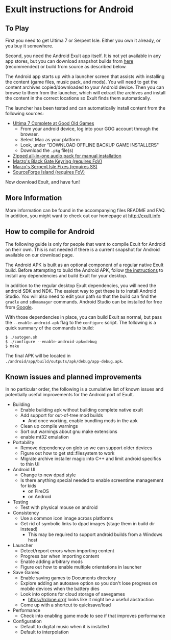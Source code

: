 # Exult instructions for Android

## To Play
First you need to get Ultima 7 or Serpent Isle. Either you own it already, or you buy it somewhere.

Second, you need the Android Exult app itself.  It is not yet available in any app stores, but you can download snapshot builds from [here](https://github.com/ceckak/exult/releases) (recommended) or build from source as described below.

The Android app starts up with a launcher screen that assists with installing the content (game files, music pack, and mods).  You will need to get the content archives copied/downloaded to your Android device.  Then you can browse to them from the launcher, which will extract the archives and install the content in the correct locations so Exult finds them automatically.

The launcher has been tested and can automatically install content from the following sources:
- [Ultima 7 Complete at Good Old Games](https://www.gog.com/game/ultima_7_complete)
  - From your android device, log into your GOG account through the browser.
  - Select Mac as your platform
  - Look, under "DOWNLOAD OFFLINE BACKUP GAME INSTALLERS"
  - Download the `.pkg` file(s)
- [Zipped all-in-one audio pack for manual installation](http://prdownloads.sourceforge.net/exult/exult_audio.zip)
- [Marzo's Black Gate Keyring (requires FoV)](http://exult.info/snapshots/Keyring.zip)
- [Marzo's Serpent Isle Fixes (requires SS)](http://exult.info/snapshots/Sifixes.zip)
- [SourceForge Island (requires FoV)](http://exult.info/snapshots/SFisland.zip)

Now download Exult, and have fun!

## More Information

More information can be found in the accompanying files README and FAQ.  In addition, you might want to check out our homepage at http://exult.info

## How to compile for Android

The following guide is only for people that want to compile Exult for Android on their own. This is not needed if there is a current snapshot for Android available on our download page.

The Android APK is built as an optional component of a regular native Exult build.  Before attempting to build the Android APK, follow [the instructions](..//INSTALL) to install any dependencies and build Exult for your desktop.

In addition to the regular desktop Exult dependencies, you will need the android SDK and NDK.  The easiest way to get these is to install Android Studio.  You will also need to edit your path so that the build can find the `gradle` and `sdkmanager` commands.  Android Studio can be installed for free from [Google](https://developer.android.com/studio).

With those dependencies in place, you can build Exult as normal, but pass the `--enable-android-apk` flag to the `configure` script.  The following is a quick summary of the commands to build:

```
$ ./autogen.sh
$ ./configure --enable-android-apk=debug
$ make
```

The final APK will be located in `./android/app/build/outputs/apk/debug/app-debug.apk`.

## Known issues and planned improvements

In no particular order, the following is a cumulative list of known issues and potentially useful improvements for the Android port of Exult.

- Building
  - Enable building apk without building complete native exult
  - Add support for out-of-tree mod builds
    - And once working, enable bundling mods in the apk
  - Clean up compile warnings
  - Sort out warnings about gnu make extensions
  - enable mt32 emulation
- Portability
  - Remove dependency on glob so we can support older devices
  - Figure out how to get std::filesystem to work
  - Migrate archive installer magic into C++ and limit android specifics to thin UI
- Android UI
  - Change to new dpad style
  - Is there anything special needed to enable screentime management for kids
    - on FireOS
    - on Android
- Testing
  - Test with physical mouse on android
- Consistency
  - Use a common icon image across platforms
  - Get rid of symbolic links to dpad images (stage them in build dir instead)
    - This may be required to support android builds from a Windows host
- Launcher
  - Detect/report errors when importing content
  - Progress bar when importing content
  - Enable adding arbitrary mods
  - Figure out how to enable multiple orientations in launcher
- Save Games
  - Enable saving games to Documents directory
  - Explore adding an autosave option so you don't lose progress on mobile devices when the battery dies
  - Look into options for cloud storage of savegames
    - https://rclone.org/ looks like it might be a useful abstraction
  - Come up with a shortcut to quicksave/load
- Performance
  - Check into enabling game mode to see if that improves performance
- Configuration
  - Default to digital music when it is installed
  - Default to interpolation
